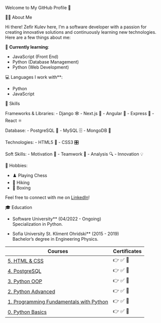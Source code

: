 Welcome to My GitHub Profile 👋

👨‍💻 About Me

Hi there! Zefir Kulev here, I’m a software developer with a passion for creating innovative solutions and continuously learning new technologies. Here are a few things about me:

🌱 **Currently learning**:
  - JavaScript (Front End)
  - Python (Database Management)
  - Python (Web Development)

💻 Languages I work with**:
  - Python
  - JavaScript

🚀 Skills

Frameworks & Libraries:
	- Django 🕸️
	- Next.js 🚀
	- Angular 📐
	- Express 🌉
	- React ⚛️

Database:
	- PostgreSQL 🐘
	- MySQL 🗄️
	- MongoDB 🍃

Technologies:
	- HTML5 📜
	- CSS3 🎛️

Soft Skills:
	- Motivation 🚀
	- Teamwork 🤝
	- Analysis 🔍
	- Innovation 💡

🎯 Hobbies:
  - ♟️ Playing Chess
  - 🥾 Hiking
  - 🥊 Boxing

Feel free to connect with me on [LinkedIn](https://www.linkedin.com/in/zefir-kulev/)!

🎓 Education

- Software University** (04/2022 - Ongoing)  
  Specialization in Python.

- Sofia University St. Kliment Ohridski** (2015 - 2019)  
  Bachelor’s degree in Engineering Physics.

| Courses                  		  | Certificates |
|--------------------------		  |--------------| 
| [5. HTML & CSS]([#](https://softuni.bg/certificates/details/228517/36731e14))  | 	👉 ✅ 📃 |
| [4. PostgreSQL]([#](https://softuni.bg/certificates/details/217002/5d3f36a2))  	  | 	👉 ✅ 📃 |
| [3. Python OOP]([#](https://softuni.bg/certificates/details/213290/f051e80d))       		  | 	👉 ✅ 📃 |
| [2. Python Advanced]([#](https://softuni.bg/certificates/details/190246/88d1c801))  			| 	👉 ✅ 📃 |
| [1. Programming Fundamentals with Python]([#](https://softuni.bg/certificates/details/179274/c1f0fbf2)) 		| 	👉 ✅ 📃 |
| [0. Python Basics]([#](https://softuni.bg/certificates/details/170654/c870695f))    			| 	👉 ✅ 📃 |
